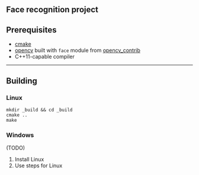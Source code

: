 Face recognition project
----
## Prerequisites
* [cmake](https://cmake.org/)
* [opencv](http://opencv.org/)
built with `face` module from [opencv\_contrib](https://github.com/opencv/opencv_contrib)
* C++11-capable compiler

----
## Building

### Linux
    mkdir _build && cd _build
    cmake ..
    make

### Windows
(TODO)

1. Install Linux
2. Use steps for Linux
